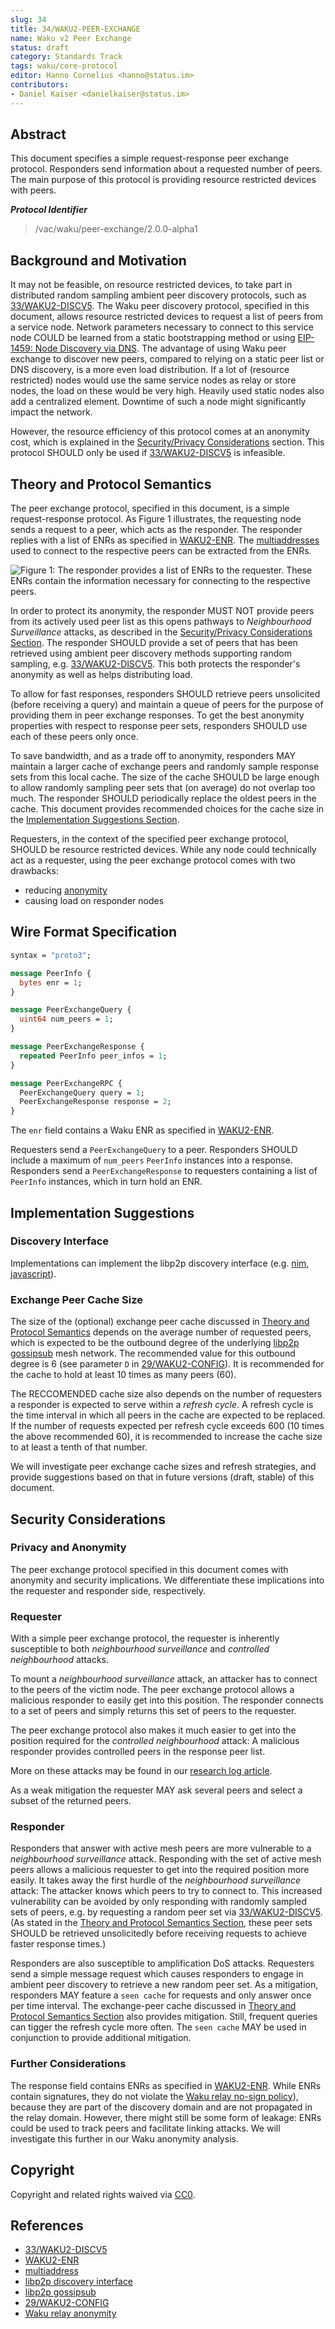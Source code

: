 ```yaml
---
slug: 34
title: 34/WAKU2-PEER-EXCHANGE
name: Waku v2 Peer Exchange
status: draft
category: Standards Track
tags: waku/core-protocol
editor: Hanno Cornelius <hanno@status.im> 
contributors:
- Daniel Kaiser <danielkaiser@status.im>
---
```


## Abstract

This document specifies a simple request-response peer exchange protocol.
Responders send information about a requested number of peers.
The main purpose of this protocol is providing resource restricted devices with peers.

***Protocol Identifier***

> /vac/waku/peer-exchange/2.0.0-alpha1

## Background and Motivation

It may not be feasible, on resource restricted devices,
to take part in distributed random sampling ambient peer discovery protocols,
such as [33/WAKU2-DISCV5](../33/discv5.md).
The Waku peer discovery protocol, specified in this document,
allows resource restricted devices to request a list of peers from a service node.
Network parameters necessary to connect to this service node COULD be learned
from a static bootstrapping method or
using [EIP-1459: Node Discovery via DNS](https://eips.ethereum.org/EIPS/eip-1459).
The advantage of using Waku peer exchange to discover new peers,
compared to relying on a static peer list or DNS discovery, is a more even load distribution.
If a lot of (resource restricted) nodes would use the same service nodes as relay
or store nodes, the load on these would be very high.
Heavily used static nodes also add a centralized element.
Downtime of such a node might significantly impact the network.

However, the resource efficiency of this protocol comes at an anonymity cost,
which is explained in the
[Security/Privacy Considerations](#security-considerations) section.
This protocol SHOULD only be used if [33/WAKU2-DISCV5](../33/discv5.md) is infeasible.

## Theory and Protocol Semantics

The peer exchange protocol, specified in this document,
is a simple request-response protocol.
As Figure 1 illustrates, the requesting node sends a request to a peer,
which acts as the responder.
The responder replies with a list of ENRs as specified in [WAKU2-ENR](../enr.md).
The [multiaddresses](https://docs.libp2p.io/concepts/addressing/)
used to connect to the respective peers can be extracted from the ENRs.

![Figure 1: The responder provides a list of ENRs to the requester. These ENRs contain the information necessary for connecting to the respective peers.](../../images/protocol.svg)

In order to protect its anonymity,
the responder MUST NOT provide peers from its actively used peer list
as this opens pathways to *Neighbourhood Surveillance* attacks, as described in the
[Security/Privacy Considerations Section](#security-considerations).
The responder SHOULD provide a set of peers
that has been retrieved using ambient peer discovery methods supporting random sampling,
e.g. [33/WAKU2-DISCV5](../33/discv5.md).
This both protects the responder's anonymity as well as helps distributing load.

To allow for fast responses, responders SHOULD retrieve peers unsolicited
(before receiving a query) and
maintain a queue of peers for the purpose of providing them in peer exchange responses.
To get the best anonymity properties with respect to response peer sets,
responders SHOULD use each of these peers only once.

To save bandwidth, and as a trade off to anonymity,
responders MAY maintain a larger cache of exchange peers and
randomly sample response sets from this local cache.
The size of the cache SHOULD be large enough to allow randomly sampling peer sets
that (on average) do not overlap too much.
The responder SHOULD periodically replace the oldest peers in the cache.
This document provides recommended choices for the cache size in the
[Implementation Suggestions Section](#implementation-suggestions).

Requesters, in the context of the specified peer exchange protocol,
SHOULD be resource restricted devices.
While any node could technically act as a requester,
using the peer exchange protocol comes with two drawbacks:

* reducing [anonymity](#security-considerations)
* causing load on responder nodes

## Wire Format Specification

```protobuf
syntax = "proto3";

message PeerInfo {
  bytes enr = 1;
}

message PeerExchangeQuery {
  uint64 num_peers = 1;
}

message PeerExchangeResponse {
  repeated PeerInfo peer_infos = 1;
}

message PeerExchangeRPC {
  PeerExchangeQuery query = 1;
  PeerExchangeResponse response = 2;
}

```

The `enr` field contains a Waku ENR as specified in [WAKU2-ENR](../enr.md).

Requesters send a `PeerExchangeQuery` to a peer.
Responders SHOULD include a maximum of `num_peers` `PeerInfo` instances into a response.
Responders send a `PeerExchangeResponse` to requesters
containing a list of `PeerInfo` instances, which in turn hold an ENR.

## Implementation Suggestions

### Discovery Interface

Implementations can implement the libp2p discovery interface
(e.g. [nim](https://github.com/status-im/nim-libp2p/issues/140),
[javascript](https://github.com/libp2p/js-libp2p-interfaces/tree/master/packages/interface-peer-discovery)).

### Exchange Peer Cache Size

The size of the (optional) exchange peer cache discussed in
[Theory and Protocol Semantics](#theory-and-protocol-semantics)
depends on the average number of requested peers,
which is expected to be the outbound degree of the underlying
[libp2p gossipsub](https://github.com/libp2p/specs/blob/master/pubsub/gossipsub/gossipsub-v1.1.md)
mesh network.
The recommended value for this outbound degree is 6 (see parameter `D` in [29/WAKU2-CONFIG](https://rfc.vac.dev/spec/29/)).
It is recommended for the cache to hold at least 10 times as many peers (60).

The RECCOMENDED cache size also depends on the number of requesters a responder
is expected to serve within a *refresh cycle*.
A refresh cycle is the time interval in which all peers in the cache
are expected to be replaced.
If the number of requests expected per refresh cycle exceeds 600
(10 times the above recommended 60),
it is recommended to increase the cache size to at least a tenth of that number.

We will investigate peer exchange cache sizes and refresh strategies,
and provide suggestions based on that in future versions
(draft, stable) of this document.

## Security Considerations

### Privacy and Anonymity

The peer exchange protocol specified in this document comes with anonymity and
security implications.
We differentiate these implications into the requester and responder side, respectively.

### Requester

With a simple peer exchange protocol,
the requester is inherently susceptible to both *neighbourhood surveillance* and
*controlled neighbourhood* attacks.

To mount a *neighbourhood surveillance* attack,
an attacker has to connect to the peers of the victim node.
The peer exchange protocol allows a malicious responder to easily get into this position.
The responder connects to a set of peers and
simply returns this set of peers to the requester.

The peer exchange protocol also makes it much easier to get into the position
required for the *controlled neighbourhood* attack:
A malicious responder provides controlled peers in the response peer list.

More on these attacks may be found in our [research log article](https://vac.dev/wakuv2-relay-anon).

As a weak mitigation the requester MAY ask several peers and
select a subset of the returned peers.

### Responder

Responders that answer with active mesh peers are more vulnerable
to a *neighbourhood surveillance* attack.
Responding with the set of active mesh peers allows a malicious requester to
get into the required position more easily.
It takes away the first hurdle of the *neighbourhood surveillance* attack:
The attacker knows which peers to try to connect to.
This increased vulnerability can be avoided by only responding
with randomly sampled sets of peers,
e.g. by requesting a random peer set via [33/WAKU2-DISCV5](../33/discv5.md).
(As stated in the [Theory and Protocol Semantics Section](#theory-and-protocol-semantics),
these peer sets SHOULD be retrieved unsolicitedly before
receiving requests to achieve faster response times.)

Responders are also susceptible to amplification DoS attacks.
Requesters send a simple message request which causes responders to
engage in ambient peer discovery to retrieve a new random peer set.
As a mitigation, responders MAY feature a `seen cache` for requests and
only answer once per time interval.
The exchange-peer cache discussed in [Theory and Protocol Semantics Section](#theory-and-protocol-semantics)
also provides mitigation.
Still, frequent queries can tigger the refresh cycle more often.
The `seen cache` MAY be used in conjunction to provide additional mitigation.

### Further Considerations

The response field contains ENRs as specified in [WAKU2-ENR](../enr.md).
While ENRs contain signatures, they do not violate the [Waku relay no-sign policy](https://rfc.vac.dev/spec/11/#signature-policy)),
because they are part of the discovery domain and
are not propagated in the relay domain.
However, there might still be some form of leakage:
ENRs could be used to track peers and facilitate linking attacks.
We will investigate this further in our Waku anonymity analysis.

## Copyright

Copyright and related rights waived via [CC0](https://creativecommons.org/publicdomain/zero/1.0/).

## References

* [33/WAKU2-DISCV5](../33/discv5.md)
* [WAKU2-ENR](../enr.md)
* [multiaddress](https://docs.libp2p.io/concepts/addressing/)
* [libp2p discovery interface](https://github.com/status-im/nim-libp2p/issues/140)
* [libp2p gossipsub](https://github.com/libp2p/specs/blob/master/pubsub/gossipsub/gossipsub-v1.1.md)
* [29/WAKU2-CONFIG](https://rfc.vac.dev/spec/29/)
* [Waku relay anonymity](https://vac.dev/wakuv2-relay-anon)
